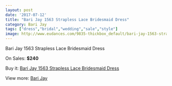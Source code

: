 ```yaml
---
layout: post
date: '2017-07-12'
title: "Bari Jay 1563 Strapless Lace Bridesmaid Dress"
category: Bari Jay
tags: ["dress","bridal","wedding","sale","style"]
image: http://www.eudances.com/9835-thickbox_default/bari-jay-1563-strapless-lace-bridesmaid-dress.jpg
---
```

Bari Jay 1563 Strapless Lace Bridesmaid Dress

On Sales: **$240**
<a href="https://www.eudances.com/en/bari-jay/3226-bari-jay-1563-strapless-lace-bridesmaid-dress.html"><amp-img layout="responsive" width="600" height="600" src="//www.eudances.com/9835-thickbox_default/bari-jay-1563-strapless-lace-bridesmaid-dress.jpg" alt="Bari Jay 1563 Strapless Lace Bridesmaid Dress 0" /></a>
<a href="https://www.eudances.com/en/bari-jay/3226-bari-jay-1563-strapless-lace-bridesmaid-dress.html"><amp-img layout="responsive" width="600" height="600" src="//www.eudances.com/9837-thickbox_default/bari-jay-1563-strapless-lace-bridesmaid-dress.jpg" alt="Bari Jay 1563 Strapless Lace Bridesmaid Dress 1" /></a>
<a href="https://www.eudances.com/en/bari-jay/3226-bari-jay-1563-strapless-lace-bridesmaid-dress.html"><amp-img layout="responsive" width="600" height="600" src="//www.eudances.com/9836-thickbox_default/bari-jay-1563-strapless-lace-bridesmaid-dress.jpg" alt="Bari Jay 1563 Strapless Lace Bridesmaid Dress 2" /></a>

Buy it: [Bari Jay 1563 Strapless Lace Bridesmaid Dress](https://www.eudances.com/en/bari-jay/3226-bari-jay-1563-strapless-lace-bridesmaid-dress.html "Bari Jay 1563 Strapless Lace Bridesmaid Dress")

View more: [Bari Jay](https://www.eudances.com/en/56-bari-jay "Bari Jay")